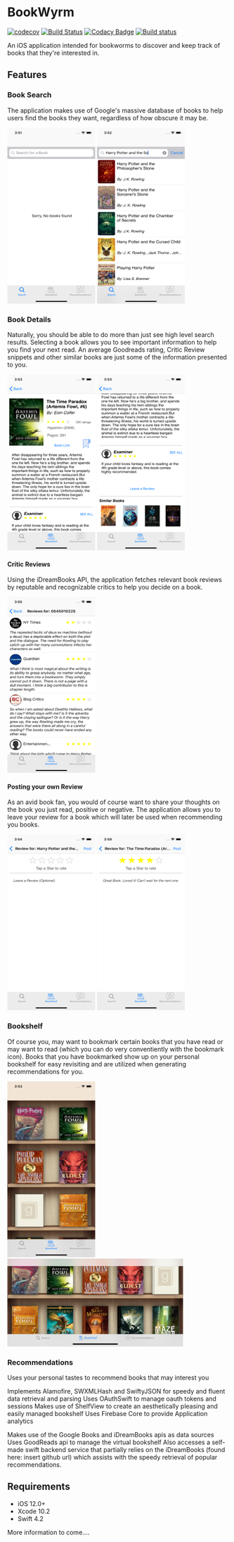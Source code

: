 # BookWyrm

[![codecov](https://codecov.io/gh/Zamo22/BookWyrm/branch/develop/graph/badge.svg)](https://codecov.io/gh/Zamo22/BookWyrm) [![Build Status](https://app.bitrise.io/app/df34b9a35b9f6f07/status.svg?token=a03LtFXbiPc4cR8VzDpqmw&branch=develop)](https://app.bitrise.io/app/df34b9a35b9f6f07) [![Codacy Badge](https://api.codacy.com/project/badge/Grade/649ba797436e45c397a22621559b5767)](https://app.codacy.com/app/Zamo22/BookWyrm?utm_source=github.com&utm_medium=referral&utm_content=Zamo22/BookWyrm&utm_campaign=Badge_Grade_Dashboard)
[![Build status](https://build.appcenter.ms/v0.1/apps/e566ce5e-8287-4093-b520-931906484da0/branches/develop/badge)](https://appcenter.ms)

An iOS application intended for bookworms to discover and keep track of books that they're interested in.

## Features

### Book Search
The application makes use of Google's massive database of books to help users find the books they want, regardless of how obscure it may be.

<img src = "./Screenshots/Empty Search Screen Portrait.png"  width = "200"  height = "400">   <img src = "./Screenshots/Search Screen with Results Portrait.png"  width = "200"  height = "400"> 

### Book Details
Naturally, you should be able to do more than just see high level search results. Selecting a book allows you to see important information to help you find your next read. An average Goodreads rating, Critic Review snippets and other similar books are just some of the information presented to you.

<img src = "./Screenshots/Artemis Fowl Time Paradox Details Portrait.png"  width = "200"  height = "400">   <img src = "./Screenshots/Artemis Fowl Time Paradox Bottom Details Portrait.png"  width = "200"  height = "400"> 

#### Critic Reviews
Using the iDreamBooks API, the application fetches relevant book reviews by reputable and recognizable critics to help you decide on a book.

<img src = "./Screenshots/Critic Reviews Portrait.png"  width = "200"  height = "400"> 

#### Posting your own Review
As an avid book fan, you would of course want to share your thoughts on the book you just read, positive or negative. The application allows you to leave your review for a book which will later be used when recommending you books.

<img src = "./Screenshots/Empty Review Portrait.png"  width = "200"  height = "400">    <img src = "./Screenshots/Filled Review Portrait.png"  width = "200"  height = "400"> 

### Bookshelf
Of course you, may want to bookmark certain books that you have read or may want to read (which you can do very conventiently with the bookmark icon). Books that you have bookmarked show up on your personal bookshelf for easy revisiting and are utilized when generating recommendations for you.

<img src = "./Screenshots/Bookshelf Portrait.png"  width = "200"  height = "400">    <img src = "./Screenshots/Bookshelf Landscape.png"  width = "400"  height = "200"> 

### Recommendations
Uses your personal tastes to recommend books that may interest you

Implements Alamofire, SWXMLHash and SwiftyJSON for speedy and fluent data retrieval and parsing
Uses OAuthSwift to manage oauth tokens and sessions
Makes use of ShelfView to create an aesthetically pleasing and easily managed bookshelf
Uses Firebase Core to provide Application analytics

Makes use of the Google Books and iDreamBooks apis as data sources
Uses GoodReads api to manage the virtual bookshelf
Also accesses a self-made swift backend service that partially relies on the iDreamBooks (found here: insert github url) which assists with the speedy retrieval of popular recommendations.

## Requirements

- iOS 12.0+
- Xcode 10.2
- Swift 4.2

More information to come....
